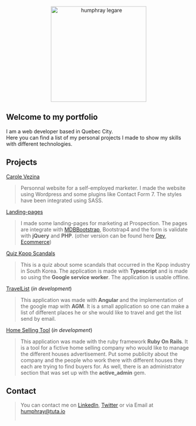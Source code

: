 <img src="https://humphraylegare.github.io/humphray200.jpg" alt="humphray legare" style="display:block; margin:auto; width:260px; text-align:center; margin-top:20px; margin-bottom:20px;"/>

## Welcome to my portfolio
I am a web developer based in Quebec City.<br/>
Here you can find a list of my personal projects I made to show my skills with different technologies.

## Projects
[Carole Vezina](https://carolevezina.com)
> Personnal website for a self-employed marketer. I made the website using Wordpress and some plugins like Contact Form 7. The styles have been integrated using SASS.  

[Landing-pages](https://prospection.qc.ca/seo/)
> I made some landing-pages for marketing at Prospection. The pages are integrate with [MDBBootstrap](https://mdbootstrap.com/), Bootstrap4 and the form is validate
 with __jQuery__ and __PHP__.
 (other version can be found here [Dev](https://prospection.qc.ca/dev/), [Ecommerce](https://prospection.qc.ca/ecommerce/))

[Quiz Kpop Scandals](https://github.com/humphrayLegare/quiz/blob/master/README.md) 
> This is a quiz about some scandals that occurred in the Kpop industry in South Korea. The application is made with  __Typescript__ and is made so using the __Google service worker__. The application is usable offline.

[TravelList](http://heroku.com "Find me on Heroku") (_in development_)
> This application was made with __Angular__ and the implementation of the google map with __AGM__. It is a small application so one can make a list of different places he or she would like to travel and get the list send by email.

[Home Selling Tool](http://heroku.com "Find me on Heroku") (_in development_)
> This application was made with the ruby framework __Ruby On Rails__. It is a tool for a fictive home selling company who would like to manage the different houses advertisement. Put some publicity about the company and the people who work there with different houses they each are trying to find buyers for. As well, there is an administrator section that was set up with the __active_admin__ gem.


## Contact

> You can contact me on 
<a href="https://www.linkedin.com/in/humphray-l%C3%A9gar%C3%A9-a188b58a/" target="_blank">LinkedIn</a>, <a href="https://twitter.com/humphrayLegare" target="_blank">Twitter</a> 
  or via Email at humphray@tuta.io <br/><br/>
<!-- > As well, if you would need **a wonderful creative artist** for design related topics, I would strongly recommend my wonderful and lovely girlfriend **Sim Bomi** who you can reach on <a href="https://www.linkedin.com/in/bomi-s-96103098/" target="_blank">LinkedIn</a> -->
